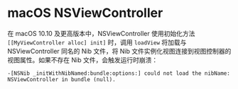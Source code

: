 # macOS NSViewController 

在 macOS 10.10 及更高版本中，NSViewController 使用初始化方法 `[[MyViewController alloc] init]` 时，调用 `loadView` 将加载与 NSViewController 同名的 Nib 文件，将 Nib 文件实例化视图连接到视图控制器的视图属性。如果不存在 Nib 文件，会触发运行时崩溃：

```
-[NSNib _initWithNibNamed:bundle:options:] could not load the nibName: NSViewController in bundle (null).
```





